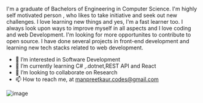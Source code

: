  I'm a graduate of Bachelors of  Engineering in Computer Science. I'm highly self motivated person , who likes to take initiative and seek out new challenges. I love learning new things and yes, I'm a fast learner too. I always look upon ways to improve myself in all aspects and I love coding and web Development.
I'm looking for more opportunites to contribute to open source. I have done several projects in front-end development and learning new tech stacks related to web development.
- 👀 I’m interested in Software Development
- 🌱 I’m currently learning C# ,.dotnet,REST API and React
- 💞️ I’m looking to collaborate on Research
- 📫 How to reach me, at manpreetkaur.codes@gmail.com

![image](https://user-images.githubusercontent.com/113832144/203901497-244ba775-6b73-4229-aff1-7d791ff1dead.png)




<!---
ManpreetKaur-codes/ManpreetKaur-codes is a ✨ special ✨ repository because its `README.md` (this file) appears on your GitHub profile.
You can click the Preview link to take a look at your changes.
--->
